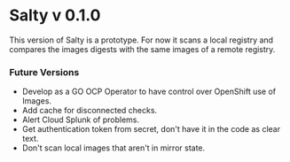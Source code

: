 # Salty v 0.1.0
This version of Salty is a prototype. For now it scans a local registry and compares the images digests with the same images of a remote registry.

### Future Versions
* Develop as a GO OCP Operator to have control over OpenShift use of Images.
* Add cache for disconnected checks.
* Alert Cloud Splunk of problems.
* Get authentication token from secret, don't have it in the code as clear text.
* Don't scan local images that aren't in mirror state.
